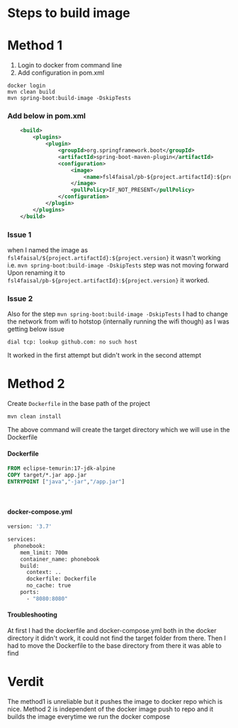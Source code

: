 # Steps to build image 

# Method 1
1. Login to docker from command line
2. Add configuration in pom.xml
   
```shell
docker login
mvn clean build 
mvn spring-boot:build-image -DskipTests
```


### Add below in pom.xml
```xml
	<build>
		<plugins>
			<plugin>
				<groupId>org.springframework.boot</groupId>
				<artifactId>spring-boot-maven-plugin</artifactId>
				<configuration>
					<image>
						<name>fsl4faisal/pb-${project.artifactId}:${project.version}</name>
					</image>
					<pullPolicy>IF_NOT_PRESENT</pullPolicy>
				</configuration>
			</plugin>
		</plugins>
	</build>
```

### Issue 1
when I named the image as `fsl4faisal/${project.artifactId}:${project.version}` it wasn't working i.e. `mvn spring-boot:build-image -DskipTests` 
step was not moving forward
Upon renaming it to `fsl4faisal/pb-${project.artifactId}:${project.version}` it worked.

### Issue 2
Also for the step `mvn spring-boot:build-image -DskipTests` I had to change the network from wifi to hotstop (internally running the wifi though) as I 
was getting below issue

```
dial tcp: lookup github.com: no such host
```
It worked in the first attempt but didn't work in the second attempt 


# Method 2
Create `Dockerfile` in the base path of the project
```shell
mvn clean install
```

The above command will create the target directory which we will use in the Dockerfile

#### Dockerfile
```dockerfile
FROM eclipse-temurin:17-jdk-alpine
COPY target/*.jar app.jar
ENTRYPOINT ["java","-jar","/app.jar"]
```
<br>

#### docker-compose.yml
```dockerfile
version: '3.7'

services:
  phonebook:
    mem_limit: 700m
    container_name: phonebook
    build:
      context: ..
      dockerfile: Dockerfile
      no_cache: true
    ports:
      - "8080:8080"

```
#### Troubleshooting
At first I had the dockerfile and docker-compose.yml both in the docker directory it didn't work, it could not find the target folder from there. Then I had to move the Dockerfile to the base directory from there it was able to find


# Verdit
The method1 is unreliable but it pushes the image to docker repo which is nice. 
Method 2 is independent of the docker image push to repo and it builds the image everytime we run the docker compose 

